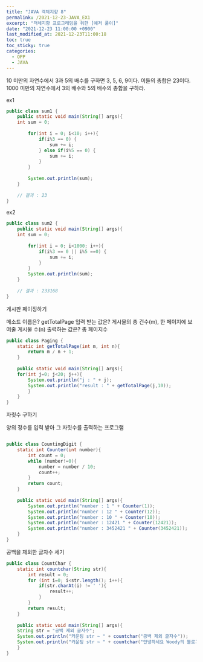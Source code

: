```yaml
---
title: "JAVA 객체지향 8"
permalink: /2021-12-23-JAVA_EX1
excerpt: "객체지향 프로그래밍을 위한 [예저 풀이]"
date: "2021-12-23 11:00:00 +0900"
last_modified_at: 2021-12-23T11:00:18
toc: true
toc_sticky: true
categories:
  - OPP
  - JAVA
---
```


10 미만의 자연수에서 3과 5의 배수를 구하면 3, 5, 6, 9이다. 이들의 총합은 23이다.
1000 미만의 자연수에서 3의 배수와 5의 배수의 총합을 구하라.


ex1
```java
public class sum1 {	
	public static void main(String[] args){
	int sum = 0;
	
		for(int i = 0; i<10; i++){
			if(i%3 == 0) {
				sum += i;
			} else if(i%5 == 0) {
				sum += i;
			}
		}
		
		System.out.println(sum);
	}
	
	// 결과 : 23
}
```

ex2
```java
public class sum2 {	
	public static void main(String[] args){
	int sum = 0;
	
		for(int i = 0; i<1000; i++){
			if(i%3 == 0 || i%5 ==0) {
				sum += i;
			}
		}
		System.out.println(sum);
	}
	
	// 결과 : 233168 
}
```

게시판 페이징하기

메소드 이름은? getTotalPage
입력 받는 값은? 게시물의 총 건수(m), 한 페이지에 보여줄 게시물 수(n)
출력하는 값은? 총 페이지수

```java
public class Paging {
	static int getTotalPage(int m, int n){
		return m / n + 1;
	}
	
	public static void main(String[] args){ 
	for(int j=0; j<20; j++){
		System.out.println("j : " + j);
		System.out.println("result : " + getTotalPage(j,10));
		}
	}
}
```

자릿수 구하기

양의 정수를 입력 받아 그 자릿수를 출력하는 프로그램

```java

public class CountingDigit {
	static int Counter(int number){
		int count = 0;
		while (number!=0){
			number = number / 10;
			count++;			
		}
		return count;
	}	
	
	public static void main(String[] args){
		System.out.println("number : 1 " + Counter(1));
		System.out.println("number : 12 " + Counter(12));
		System.out.println("number : 10 " + Counter(10));
		System.out.println("number : 12421 " + Counter(12421));	
		System.out.println("number : 3452421 " + Counter(3452421));
	}
}
```

공백을 제외한 글자수 세기


```java
public class CountChar {
	static int countchar(String str){
		int result = 0;
		for (int i=0; i<str.length(); i++){
			if(str.charAt(i) != ' '){
				result++;
			}
		}
		return result;
	}
		
	public static void main(String[] args){
	String str = "공백 제외 글자수";
	System.out.println("카운팅 str ~ " + countchar("공백 제외 글자수"));
	System.out.println("카운팅 str ~ " + countchar("안녕하세요 Woody의 블로그입니다. _ ."));
	}
}
```